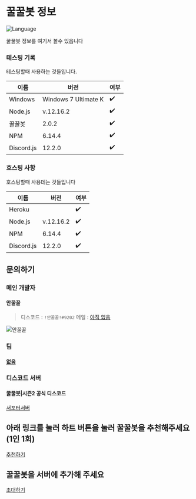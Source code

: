 # 꿀꿀봇 정보

![Language](https://img.shields.io/badge/language-Javascript,%20Node.js-brightgreen)

꿀꿀봇 정보를 여기서 볼수 있읍니다

### 테스팅 기록

테스팅할때 사용하는 것들입니다.

| 이름       | 버전                          | 여부           |
| ---------- | ---------------------------- | ----------------|
| Windows    | Windows 7  Ultimate K        | ✔️               |
| Node.js    | v.12.16.2                    | ✔️               |
| 꿀꿀봇      | 2.0.2                        | ✔️              |
| NPM        | 6.14.4                       | ✔️               |
| Discord.js | 12.2.0                       | ✔️               |

### 호스팅 사항

호스팅할때 사용데는 것들입니다

| 이름       | 버전                          | 여부           |
| ---------- | ---------------------------- | ----------------|
| Heroku     |                              | ✔️               |
| Node.js    | v.12.16.2                    | ✔️               |
| NPM        | 6.14.4                       | ✔️               |
| Discord.js | 12.2.0                       | ✔️               |

## 문의하기

### 메인 개발자

#### 안꿀꿀

> 디스코드 : `!안꿀꿀!#9202`
> 메일 : [아직 없음](mailto:없다니까!)

![안꿀꿀](https://cdn.discordapp.com/attachments/722813730588590230/728892923277738034/icon.png?size=256)

### 팀

#### [없음](없음)

### 디스코드 서버

#### 꿀꿀봇|시즌2 공식 디스코드

[서포터서버](https://invite.gg/godbot)

## 아래 링크를 눌러 하트 버튼을 눌러 꿀꿀봇을 추천해주세요(1인 1회)

[추천하기](https://koreanbots.dev/bots/702857016539873372)

## 꿀꿀봇을 서버에 추가해 주세요

[초대하기](https://discordapp.com/oauth2/authorize?client_id=702857016539873372&scope=bot&permissions=8)
